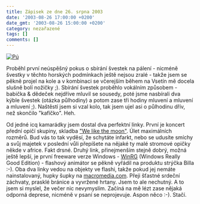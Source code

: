```yaml
---
title: Zápisek ze dne 26. srpna 2003
date: '2003-08-26 17:00:00 +0200'
date_gmt: '2003-08-26 15:00:00 +0200'
category: nezařazené
tags: []
comments: []
---
```

<p>
<div >  <a href="/assets/migrated/old-images/veselypohled.jpg"><img alt="Pú" src="/assets/migrated/old-images/veselypohled.jpg"></a>  </div>
<p>Proběhl první neúspěšný pokus o sbírání švestek na pálení - nicméně švestky v těchto horských podmínkach  ještě nejsou zralé - takže jsem se pěkně projel na kole a v kombinaci se včerejším během na Vsetín mě docela slušně bolí  nožičky ;). Sbírání švestek proběhlo vokálním způsobem - babička &amp; dědeček nejdříve mluvil se sousedy,  poté jsme nasbírali dva kýble švestek (otázka půlhodiny) a potom zase tři hodiny mluvení a mluvení a mluvení ;).  Naštěstí jsem si vzal kolo, tak jsem ujel asi o půlhodinu dřív, než skončilo "kafíčko". Heh.</p>
<p>Od jedné icq kamarádky jsem dostal dva perfektní linky. První je koncert přední opičí skupiny,  skladba <a href="https://yim.wz.cz/we_like_the_moon.swf" target="_blank">"We like the moon"</a>. Úlet maximálních  rozměrů. Bud vás to tak vyděsí, že schytáte infarkt, nebo se udusíte smíchy a svůj majetek v poslední vůli  přepíšete na nějaké ty malé stromové opičky někde v africe. Fakt drsné. Druhý link, přinejmenším stejně dobrý,  možná ještě lepší, je první freeware verze Windows -  <a href="https://www.deanliou.com/winrg/WinRG.htm" target="_blank">WinRG</a>  (Windows Really Good Edition) - flashový animátor  se pěkně vyřádil na produktu strýčka Billa :-). Oba dva linky vedou na objekty ve flashi, takže pokud jej  nemáte nainstalovaný, hupky šupky na <a href="https://www.macromedia.com" target="_blank">macromedia.com</a>.  Přeji šťastné srdeční záchvaty, prasklé bránice a vyvržené hrtany. Jsem to ale nechutný. A to jsem si myslel,  že večer nic nevymyslím. Začíná na mě lézt zase nějaká odporná deprese, nicméně v psaní se neprojevuje.  Aspon něco :-). Stačí.</p>
